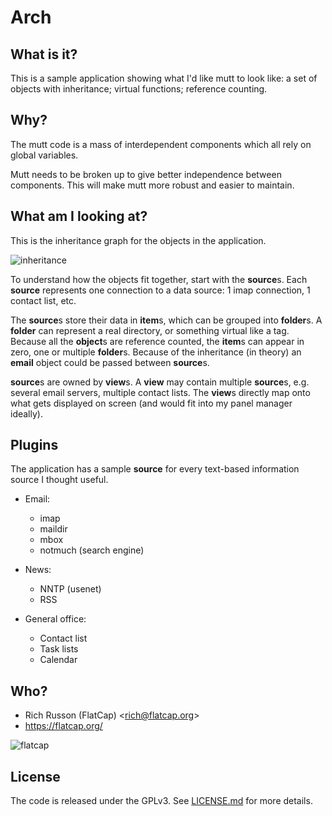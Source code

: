 # Arch

## What is it?

This is a sample application showing what I'd like mutt to look like: a set of
objects with inheritance; virtual functions; reference counting.

## Why?

The mutt code is a mass of interdependent components which all rely on global
variables.

Mutt needs to be broken up to give better independence between components.
This will make mutt more robust and easier to maintain.

## What am I looking at?

This is the inheritance graph for the objects in the application.

![inheritance](https://flatcap.org/arch.png)

To understand how the objects fit together, start with the **source**s.  Each
**source** represents one connection to a data source: 1 imap connection, 1
contact list, etc.

The **source**s store their data in **item**s, which can be grouped into
**folder**s.  A **folder** can represent a real directory, or something virtual
like a tag.  Because all the **object**s are reference counted, the **item**s
can appear in zero, one or multiple **folder**s.  Because of the inheritance
(in theory) an **email** object could be passed between **source**s.

**source**s are owned by **view**s.  A **view** may contain multiple
**source**s, e.g.  several email servers, multiple contact lists.  The
**view**s directly map onto what gets displayed on screen (and would fit into
my panel manager ideally).

## Plugins

The application has a sample **source** for every text-based information source
I thought useful.

* Email:
  * imap
  * maildir
  * mbox
  * notmuch (search engine)

* News:
  * NNTP (usenet)
  * RSS

* General office:
  * Contact list
  * Task lists
  * Calendar

## Who?

* Rich Russon (FlatCap) &lt;rich@flatcap.org&gt;
* https://flatcap.org/

![flatcap](https://flatcap.org/gfx/flatcap.png)

## License

The code is released under the GPLv3. 
See [LICENSE.md](https://github.com/neomutt/arch/blob/master/LICENSE.md) for more details.

